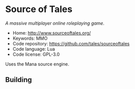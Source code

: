 # Source of Tales

_A massive multiplayer online roleplaying game._

- Home: http://www.sourceoftales.org/
- Keywords: MMO
- Code repository: https://github.com/tales/sourceoftales
- Code language: Lua
- Code license: GPL-3.0

Uses the Mana source engine.

## Building

